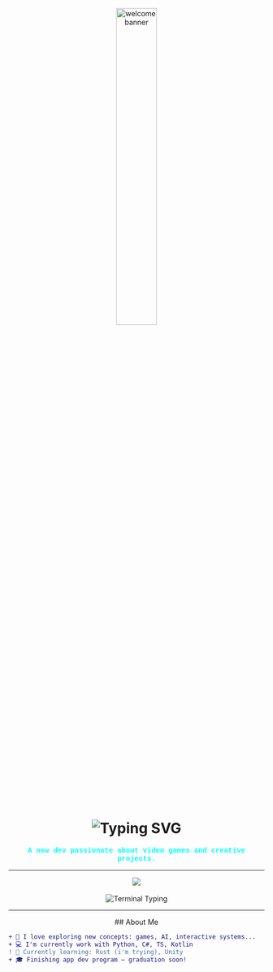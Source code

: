 <p align="center">
  <img src="https://i.pinimg.com/originals/26/67/e0/2667e0f188eafba8fc3a082d52137607.gif" width="40%" alt="welcome banner" style="border-radius: 15px;" />
</p>

<h1 align="center">
  <img src="https://readme-typing-svg.demolab.com?font=Press+Start+2P&size=22&pause=1000&color=00F7FF&center=true&vCenter=true&width=435&lines=Yo%2C+I'm+Adafang+!;Dev+%E2%9C%94+Retro+%E2%9C%94+Game+%E2%9C%94+Code+Lover" alt="Typing SVG" />
</h1>

<p align="center">
  <b><span style="color:#00ffff;font-family:'Courier New',monospace;">
    A new dev passionate about video games and creative projects.
  </span></b>
</p>

---

<div align="center">

<img src="https://img.shields.io/badge/🌀%20Seeking%20New%20Horizons-Available%20Now-%23ff00ff?style=for-the-badge&logo=retroarch&logoColor=white" />
<br><br>

<!-- Terminal style block -->
<img src="https://readme-typing-svg.demolab.com?font=Fira+Code&weight=500&size=18&pause=1000&color=00FFCC&center=true&vCenter=true&multiline=true&width=500&lines=%3E+System+Status%3A+ACTIVE;%3E+Role+Target%3A+software%2Fweb%2Fgame+dev;%3E+Objective%3A+Build+cool+sh*t+with+awesome+people;%3E+Execute%3A+sudo+hire+adafang" alt="Terminal Typing" />

</div>

---
<p align="center">
##  About Me
</p>

```diff
+ 🧠 I love exploring new concepts: games, AI, interactive systems...
+ 💻 I'm currently work with Python, C#, TS, Kotlin
! 🔧 Currently learning: Rust (i'm trying), Unity
+ 🎓 Finishing app dev program — graduation soon!
